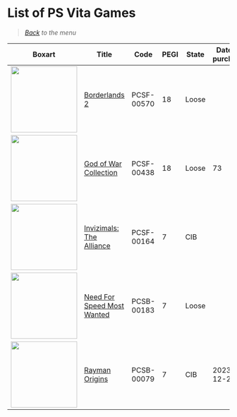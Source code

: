 # List of PS Vita Games


> *[Back](../games.md) to the menu*

| Boxart | Title | Code | PEGI | State | Date of purchase | Score Metacritic | Description |  
| --- | --- | --- | --- | --- | --- | --- | --- |
| <img src="https://images.launchbox-app.com//5fb411ef-1027-4767-a312-3ae918852b0b.png" width="150"> | [Borderlands 2](https://en.wikipedia.org/wiki/Borderlands_2) | PCSF-00570 | 18 | Loose | | 64 | |
| <img src="https://images.launchbox-app.com//dea34aa7-9f3f-48c9-b172-ca1276631351.jpg" width="150"> | [God of War Collection](https://en.wikipedia.org/wiki/God_of_War_video_game_collections#God_of_War_Collection) | PCSF-00438 | 18 | Loose | 73 | |
| <img src="https://images.launchbox-app.com//1bc91363-cc02-470e-89cc-4ea4f991b6e2.jpg" width="150"> | [Invizimals: The Alliance](https://en.wikipedia.org/wiki/Invizimals:_The_Alliance) | PCSF-00164 | 7 | CIB | | 69 | |
| <img src="https://images.launchbox-app.com//a002a1e0-6e2c-4f5a-88cb-f57ba6e355e3.jpg" width="150"> | [Need For Speed Most Wanted](https://en.wikipedia.org/wiki/Need_for_Speed:_Most_Wanted_(2012_video_game)) | PCSB-00183 | 7 | Loose | | 79 | |
| <img src="https://images.launchbox-app.com//0af5040d-31de-44a2-98e2-eedb2299244c.jpg" width="150"> | [Rayman Origins](https://en.wikipedia.org/wiki/Rayman_Origins) | PCSB-00079 | 7 | CIB | 2023-12-25| 88 | |
